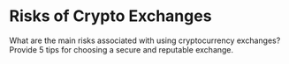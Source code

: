 # Risks of Crypto Exchanges

What are the main risks associated with using cryptocurrency exchanges? Provide 5 tips for choosing a secure and reputable exchange.